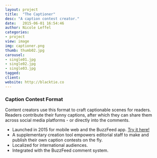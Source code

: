 ```yaml
---
layout: project
title:  "The Captioner"
desc: "A caption contest creator."
date:   2015-06-01 16:54:46
author: Nicole Leffel
categories:
- project
view: image
img: captioner.png
thumb: thumb02.jpg
carousel:
- single01.jpg
- single02.jpg
- single03.jpg
tagged: 
client: 
website: http://blacktie.co
---
```

### Caption Contest Format
Content creators use this format to craft captionable scenes for readers. Readers contribute their funny captions, after which they can share them across social media platforms - or directly into the comments.

* Launched in 2015 for mobile web and the BuzzFeed app. [Try it here!](http://www.buzzfeed.com/rossalynwarren/madonna-has-her-drake-and-eats-it)
* A supplementary creation tool empowers editorial staff to make and publish their own caption contests on the fly. 
* Localized for international audiences.
* Integrated with the BuzzFeed comment system.
